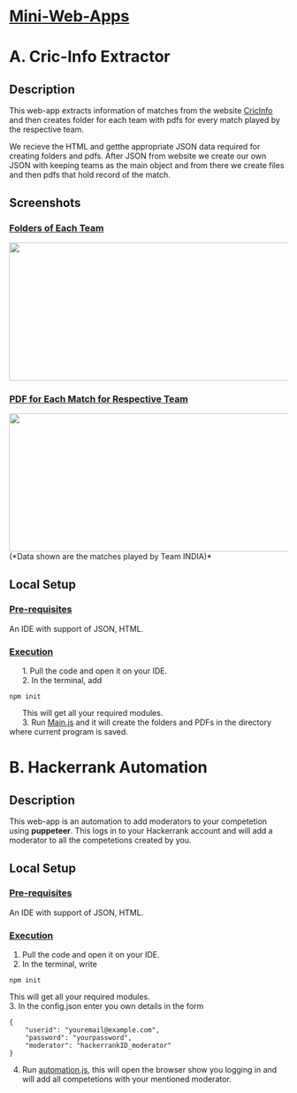 # <ins>Mini-Web-Apps</ins>
# A. Cric-Info Extractor
## Description
This web-app extracts information of matches from the website [CricInfo](www.espncricinfo.com/series/icc-cricket-world-cup-2019-1144415/match-results) and then creates folder for each team with pdfs for every match played by the respective team.

We recieve the HTML and getthe appropriate JSON data required for creating folders and pdfs. After JSON from website we create our own JSON with keeping teams as the main object and from there we create files and then pdfs that hold record of the match.

## Screenshots
### <ins>Folders of Each Team</ins>
<img src="https://user-images.githubusercontent.com/33955028/140860482-52f9ce83-f958-49bd-8926-62ec9bb2af1c.png" width="550" height="250">

### <ins>PDF for Each Match for Respective Team</ins>
<img src="https://user-images.githubusercontent.com/33955028/140860697-bbcf1880-b309-4feb-a53c-aaff4543e29a.png" width="550" height="250">
(*Data shown are the matches played by Team INDIA)*

## Local Setup
### <ins>Pre-requisites</ins>
An IDE with support of JSON, HTML.

### <ins>Execution</ins>
&nbsp;&nbsp;&nbsp;&nbsp;&nbsp;&nbsp;1. Pull the code and open it on your IDE.<br />
&nbsp;&nbsp;&nbsp;&nbsp;&nbsp;&nbsp;2. In the terminal, add 
```
npm init
```
&nbsp;&nbsp;&nbsp;&nbsp;&nbsp;&nbsp;This will get all your required modules.<br />
&nbsp;&nbsp;&nbsp;&nbsp;&nbsp;&nbsp;3. Run [Main.js](https://github.com/blank0826/Mini-Web-Apps/blob/master/Cric-Info%20Extractor/Main.js) and it will create the folders and PDFs in the directory where current program is saved.

# B. Hackerrank Automation
## Description
This web-app is an automation to add moderators to your competetion using **puppeteer**. This logs in to your Hackerrank account and will add a moderator to all the competetions created by you.

## Local Setup
### <ins>Pre-requisites</ins>
An IDE with support of JSON, HTML.

### <ins>Execution</ins>
1. Pull the code and open it on your IDE.<br />
2. In the terminal, write
```
npm init
```
This will get all your required modules.<br />
3. In the config.json enter you own details in the form
```
{
    "userid": "youremail@example.com",
    "password": "yourpassword",
    "moderator": "hackerrankID_moderator"
}
```
4. Run [automation.js](https://github.com/blank0826/Mini-Web-Apps/blob/master/HackerrankAutomation/automation.js), this will open the browser show you logging in and will add all competetions with your mentioned moderator.
